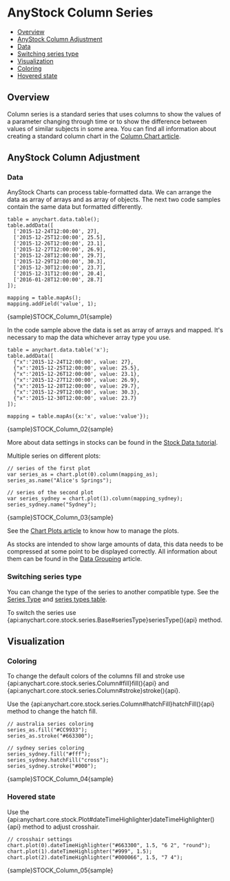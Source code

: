 # AnyStock Column Series

* [Overview](#overview)
* [AnyStock Column Adjustment](#anystock_column_series_adjustment)
 * [Data](#data)
 * [Switching series type](#switching_series_type)
* [Visualization](#visualization)
 * [Coloring](#coloring)
 * [Hovered state](#hovered_state)

## Overview

Column series is a standard series that uses columns to show the values of a parameter changing through time or to show the difference between values of similar subjects in some area. You can find all information about creating a standard column chart in the [Column Chart article](../../Basic_Charts/Column_Chart).

## AnyStock Column Adjustment

### Data

AnyStock Charts can process table-formatted data. We can arrange the data as array of arrays and as array of objects. The next two code samples contain the same data but formatted differently.

```
table = anychart.data.table();
table.addData([
  ['2015-12-24T12:00:00', 27],
  ['2015-12-25T12:00:00', 25.5],
  ['2015-12-26T12:00:00', 23.1],
  ['2015-12-27T12:00:00', 26.9],
  ['2015-12-28T12:00:00', 29.7],
  ['2015-12-29T12:00:00', 30.3],
  ['2015-12-30T12:00:00', 23.7],
  ['2015-12-31T12:00:00', 20.4],
  ['2016-01-28T12:00:00', 28.7]
]);

mapping = table.mapAs();
mapping.addField('value', 1);
```

{sample}STOCK\_Column\_01{sample}

In the code sample above the data is set as array of arrays and mapped. It's necessary to map the data whichever array type you use.

```
table = anychart.data.table('x');
table.addData([
  {"x":'2015-12-24T12:00:00', value: 27},
  {"x":'2015-12-25T12:00:00', value: 25.5},
  {"x":'2015-12-26T12:00:00', value: 23.1},
  {"x":'2015-12-27T12:00:00', value: 26.9},
  {"x":'2015-12-28T12:00:00', value: 29.7},
  {"x":'2015-12-29T12:00:00', value: 30.3},
  {"x":'2015-12-30T12:00:00', value: 23.7}
]);

mapping = table.mapAs({x:'x', value:'value'});
```

{sample}STOCK\_Column\_02{sample}

More about data settings in stocks can be found in the [Stock Data tutorial](../Data).

Multiple series on different plots:

```
// series of the first plot
var series_as = chart.plot(0).column(mapping_as);
series_as.name("Alice's Springs");

// series of the second plot
var series_sydney = chart.plot(1).column(mapping_sydney);
series_sydney.name("Sydney");
```

{sample}STOCK\_Column\_03{sample}

See the [Chart Plots article](../Chart_Plots) to know how to manage the plots.

As stocks are intended to show large amounts of data, this data needs to be compressed at some point to be displayed correctly. All information about them can be found in the [Data Grouping](../Data_Grouping) article.

### Switching series type

You can change the type of the series to another compatible type. See the [Series Type](Series_Type) and [series types table](Supported_Series#list_of_supported_series).

To switch the series use {api:anychart.core.stock.series.Base#seriesType}seriesType(){api} method.

## Visualization

### Coloring

To change the default colors of the columns fill and stroke use {api:anychart.core.stock.series.Column#fill}fill(){api} and {api:anychart.core.stock.series.Column#stroke}stroke(){api}. 

Use the {api:anychart.core.stock.series.Column#hatchFill}hatchFill(){api} method to change the hatch fill.

```
// australia series coloring
series_as.fill("#CC9933");
series_as.stroke("#663300");

// sydney series coloring
series_sydney.fill("#fff");
series_sydney.hatchFill("cross");
series_sydney.stroke("#000");
```

{sample}STOCK\_Column\_04{sample}

### Hovered state

Use the {api:anychart.core.stock.Plot#dateTimeHighlighter}dateTimeHighlighter(){api} method to adjust crosshair. 

```
// crosshair settings
chart.plot(0).dateTimeHighlighter("#663300", 1.5, "6 2", "round");
chart.plot(1).dateTimeHighlighter("#999", 1.5);
chart.plot(2).dateTimeHighlighter("#000066", 1.5, "7 4");
```

{sample}STOCK\_Column\_05{sample}

 
